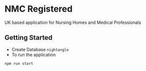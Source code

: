 # NMC Registered
UK based application for Nursing Homes and Medical Professionals

## Getting Started
* Create Database `nightangle`
* To run the application 
```
npm run start
```

